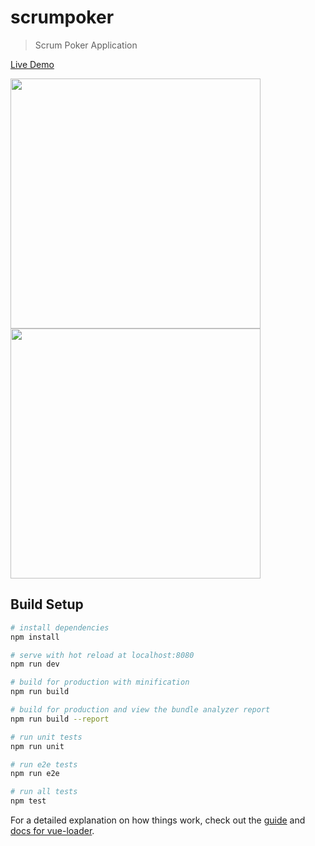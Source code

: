 # scrumpoker

> Scrum Poker Application

<a href="http://iwantproject.com.br:8080">Live Demo</a>

<img src="http://iwantproject.com.br:8080/screenshot-1.png" height="400"> <img src="http://iwantproject.com.br:8080/screenshot-2.png" height="400">

## Build Setup

``` bash
# install dependencies
npm install

# serve with hot reload at localhost:8080
npm run dev

# build for production with minification
npm run build

# build for production and view the bundle analyzer report
npm run build --report

# run unit tests
npm run unit

# run e2e tests
npm run e2e

# run all tests
npm test
```

For a detailed explanation on how things work, check out the [guide](http://vuejs-templates.github.io/webpack/) and [docs for vue-loader](http://vuejs.github.io/vue-loader).
